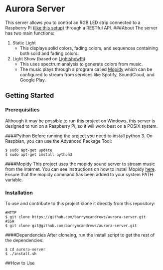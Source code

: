 # Aurora Server

This server allows you to control an RGB LED strip connected to a Raspberry Pi ([like this setup](http://dordnung.de/raspberrypi-ledstrip/)) through a RESTful API.
###About
The server has two main functions:

1. Static Light
	* This displays solid colors, fading colors, and sequences containing both solid and fading colors.
2. Light Show (based on [LightshowPi](lightshowpi.org))
	* This uses spectrum analysis to generate colors from music.
	* The music plays through a program called [Mopidy](https://www.mopidy.com/) which can be configured to stream from services like Spotify, SoundCloud, and Google Play.


## Getting Started

### Prerequisities
Although it may be possible to run this project on Windows, this server is designed to run on a Raspberry Pi, so it will work best on a POSIX system.

####Python
Before running the project you need to install python 3. On Raspbian, you can use the Advanced Package Tool:

```
$ sudo apt-get update
$ sudo apt-get install python3
``` 

####Mopidy
This project uses the mopidy sound server to stream music from the internet. You can see instructions on how to install Mopidy [here](https://docs.mopidy.com/en/latest/installation/). Ensure that the mopidy command has been added to your system PATH variable. 

### Installation

To use and contribute to this project clone it directly from this repository:

```
#HTTP
$ git clone https://github.com/barrymcandrews/aurora-server.git
#SSH
$ git clone git@github.com:barrymcandrews/aurora-server.git
```

####Dependencies
After cloneing, run the install script to get the rest of the dependencies:

```
$ cd aurora-server
$ ./install.sh
```
##How to Use

##
